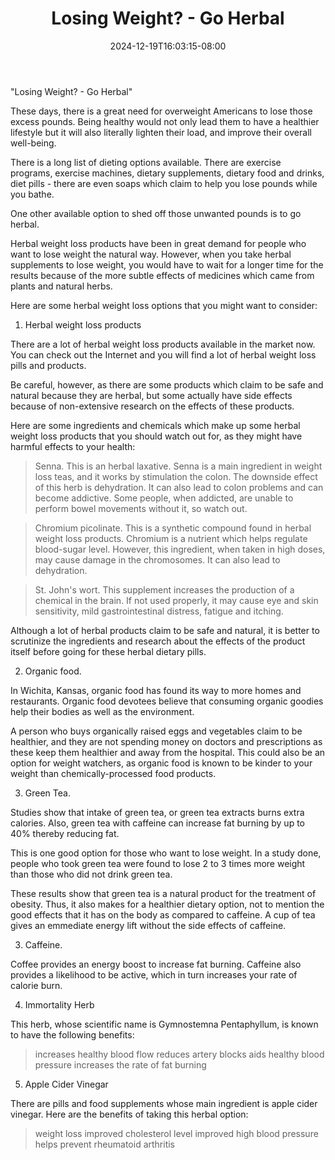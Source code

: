 ﻿---
title: "Losing Weight? - Go Herbal"
date: 2024-12-19T16:03:15-08:00
description: "Weight Lloss Tips for Web Success"
featured_image: "/images/Weight Lloss.jpg"
tags: ["Weight Lloss"]
---

"Losing Weight? - Go Herbal" 


These days, there is a great  need for overweight Americans to lose those excess pounds. Being healthy would not only lead them to have a healthier lifestyle but it will also literally lighten their load,  and improve their overall well-being. 

There is a long  list of dieting options available. There are exercise programs, exercise machines, dietary supplements, dietary food and drinks, diet pills - there are even soaps which claim to help you lose pounds while you bathe. 

One other available option to shed off those unwanted pounds is to  go herbal. 

Herbal weight loss products have been in great demand for people who want to lose weight the natural way. However, when you take herbal supplements to lose weight, you would have to wait for a longer time for the results because of the more subtle effects of medicines which came from plants and natural herbs.

Here are some herbal weight loss options that you might want to consider:

1.   Herbal weight loss products 

There are a lot of herbal weight loss products available in the market now. You can check out the Internet and you will find a lot of herbal weight loss pills and products. 

Be careful, however, as there are some products which claim to be safe and natural because they are herbal, but some actually have  side effects because of non-extensive research on the effects of these products. 

Here are some ingredients and chemicals which make up some  herbal weight loss products that you should watch out for, as they might have harmful effects to your health: 

>  Senna. This is an herbal laxative. Senna is a main ingredient in weight loss teas, and it works by stimulation the colon. The downside effect of this herb is dehydration. It can also lead to colon problems and can become addictive. Some people, when addicted, are unable to perform bowel movements without it, so watch out. 

>  Chromium picolinate. This is a synthetic compound found in herbal weight loss products. Chromium is a nutrient which helps regulate blood-sugar level.  However, this ingredient, when taken in high doses, may cause damage in the chromosomes. It can also lead to dehydration.

>  St. John's wort. This supplement increases the production of a chemical in the brain. If not used properly, it may cause eye and skin sensitivity, mild gastrointestinal distress, fatigue and itching. 

Although a lot of herbal products claim to be safe and natural, it is better to scrutinize the ingredients and  research about the effects of the product itself before going for these herbal dietary pills.

2.  Organic food. 

In Wichita, Kansas, organic food has found its way to more homes and restaurants. Organic food devotees  believe that consuming organic goodies help their bodies as well as the environment. 

A person who buys organically raised eggs and vegetables claim to be healthier, and they are not spending money on doctors and prescriptions as these keep them healthier and away from the hospital. This could also be an option for weight watchers, as organic food is known to be kinder to your weight than chemically-processed food products. 

3. Green Tea. 

Studies show that intake of green tea, or green tea extracts burns extra calories. Also, green tea with caffeine can increase fat burning by up to 40% thereby reducing fat. 

This is one good option for those who want to lose weight. In a study done, people who took green tea were found to lose 2 to 3 times more weight than those who did not drink green tea. 

These results show that green tea is a natural product for the treatment of obesity. Thus, it also makes for a healthier dietary option, not to mention the good effects that it has on the body as compared to caffeine. A cup of tea gives an emmediate energy lift without the side effects of caffeine. 

3. Caffeine. 

Coffee provides an energy boost to increase fat burning. Caffeine also provides a likelihood to be active, which in turn increases your rate of calorie burn. 

4. Immortality Herb

This herb, whose scientific name is Gymnostemna Pentaphyllum, is known to have the following benefits: 

>  increases healthy blood flow
>  reduces artery blocks
>  aids healthy blood pressure
>  increases the rate of fat burning 

5. Apple Cider Vinegar

There are pills and food supplements whose main ingredient is apple cider vinegar. Here are the benefits of taking this herbal option:

>  weight loss
>  improved cholesterol level
>  improved high blood pressure
>  helps prevent rheumatoid arthritis








